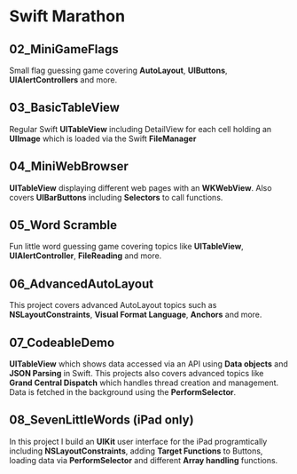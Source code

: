 # Swift Marathon

## 02_MiniGameFlags

Small flag guessing game covering **AutoLayout**, **UIButtons**, **UIAlertControllers** and more.

## 03_BasicTableView

Regular Swift **UITableView** including DetailView for each cell holding an **UIImage** which is loaded via the Swift **FileManager**

## 04_MiniWebBrowser

**UITableView** displaying different web pages with an **WKWebView**. Also covers **UIBarButtons** including **Selectors** to call functions.

## 05_Word Scramble

Fun little word guessing game covering topics like **UITableView**, **UIAlertController**, **FileReading** and more.

## 06_AdvancedAutoLayout

This project covers advanced AutoLayout topics such as **NSLayoutConstraints**, **Visual Format Language**, **Anchors** and more.

## 07_CodeableDemo

**UITableView** which shows data accessed via an API using **Data objects** and **JSON Parsing** in Swift. This projects also covers advanced topics like **Grand Central Dispatch** which handles thread creation and management. Data is fetched in the background using the **PerformSelector**.

## 08_SevenLittleWords (iPad only)

In this project I build an **UIKit** user interface for the iPad programtically including **NSLayoutConstraints**, adding **Target Functions** to Buttons, loading data via **PerformSelector** and different **Array handling** functions.
